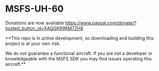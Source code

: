 # MSFS-UH-60

Donations are now available
https://www.paypal.com/donate/?hosted_button_id=XAQGKR96M7ZH8

**This repo is in active development, so downloading and building this project is at your own risk. 

We do not guarantee a functional aircraft. If you are not a developer or knowledgeable with the MSFS SDK you may find issues operating this aircraft.**
